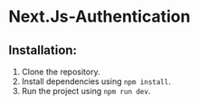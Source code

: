 # Next.Js-Authentication

## Installation:

1. Clone the repository.
2. Install dependencies using `npm install`.
3. Run the project using `npm run dev`.
